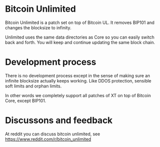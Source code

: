 Bitcoin Unlimited
=================

Bitcoin Unlimited is a patch set on top of Bitcoin UL. It removes BIP101 and changes the blocksize to infinity. 

Unlimited uses the same data directories as Core so you can easily switch back and forth. You will keep and continue updating the same block chain.
 
Development process
===================

There is no development process except in the sense of making sure an infinite blocksize actually keeps working. Like DDOS protection, sensible soft limits and orphan limits. 

In other words we completely support all patches of XT on top of Bitcoin Core, except BIP101. 

Discussons and feedback
======================
At reddit you can discuss bitcoin unlimited, see https://www.reddit.com/r/bitcoin_unlimited
